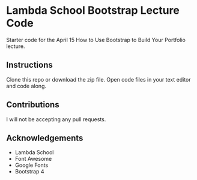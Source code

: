 # Lambda School Bootstrap Lecture Code
Starter code for the April 15 How to Use Bootstrap to Build Your Portfolio lecture.

## Instructions
Clone this repo or download the zip file. Open code files in your text editor and code along.

## Contributions
I will not be accepting any pull requests.

## Acknowledgements
* Lambda School
* Font Awesome
* Google Fonts
* Bootstrap 4